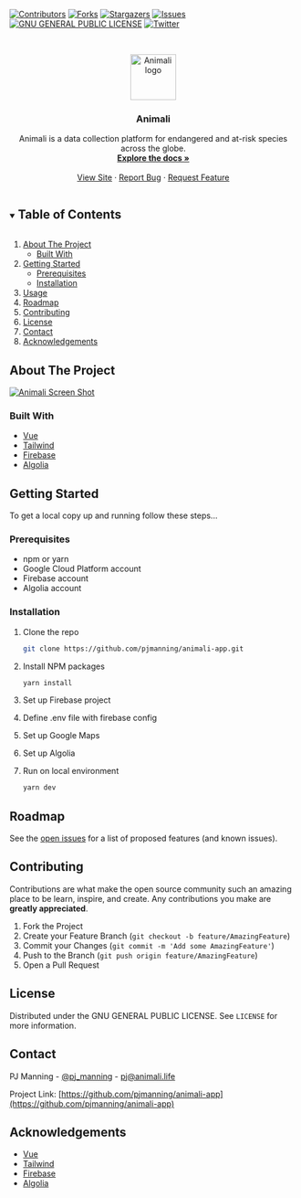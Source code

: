 <!-- PROJECT SHIELDS -->
<!--
*** I'm using markdown "reference style" links for readability.
*** Reference links are enclosed in brackets [ ] instead of parentheses ( ).
*** See the bottom of this document for the declaration of the reference variables
*** for contributors-url, forks-url, etc. This is an optional, concise syntax you may use.
*** https://www.markdownguide.org/basic-syntax/#reference-style-links
-->

[![Contributors][contributors-shield]][contributors-url]
[![Forks][forks-shield]][forks-url]
[![Stargazers][stars-shield]][stars-url]
[![Issues][issues-shield]][issues-url]
[![GNU GENERAL PUBLIC LICENSE][license-shield]][license-url]
[![Twitter][twitter-shield]][twitter-url]

<!-- PROJECT LOGO -->
<br />
<p align="center">
  <a href="https://github.com/pjmanning/animali-app">
    <img src="https://user-images.githubusercontent.com/1847324/157367350-328ef11d-e0ef-4ed0-9bec-3d7610a87af8.png" alt="Animali logo" width="80" height="80">
  </a>

  <h3 align="center">Animali</h3>

  <p align="center">
    Animali is a data collection platform for endangered and at-risk species across the globe.
    <br />
    <a href="https://github.com/pjmanning/animali-app"><strong>Explore the docs »</strong></a>
    <br />
    <br />
    <a href="https://github.com/pjmanning/animali-app">View Site</a>
    ·
    <a href="https://github.com/pjmanning/animali-app/issues">Report Bug</a>
    ·
    <a href="https://github.com/pjmanning/animali-app/issues">Request Feature</a>
  </p>
</p>

<!-- TABLE OF CONTENTS -->
<details open="open">
  <summary><h2 style="display: inline-block">Table of Contents</h2></summary>
  <ol>
    <li>
      <a href="#about-the-project">About The Project</a>
      <ul>
        <li><a href="#built-with">Built With</a></li>
      </ul>
    </li>
    <li>
      <a href="#getting-started">Getting Started</a>
      <ul>
        <li><a href="#prerequisites">Prerequisites</a></li>
        <li><a href="#installation">Installation</a></li>
      </ul>
    </li>
    <li><a href="#usage">Usage</a></li>
    <li><a href="#roadmap">Roadmap</a></li>
    <li><a href="#contributing">Contributing</a></li>
    <li><a href="#license">License</a></li>
    <li><a href="#contact">Contact</a></li>
    <li><a href="#acknowledgements">Acknowledgements</a></li>
  </ol>
</details>

<!-- ABOUT THE PROJECT -->

## About The Project

[![Animali Screen Shot][product-screenshot]](https://animali.life)

### Built With

- [Vue](https://vuejs.org/)
- [Tailwind](https://tailwindcss.com)
- [Firebase](https://firebase.google.com/)
- [Algolia](https://algolia.com/)

<!-- GETTING STARTED -->

## Getting Started

To get a local copy up and running follow these steps...

### Prerequisites

- npm or yarn
- Google Cloud Platform account
- Firebase account
- Algolia account

### Installation

1. Clone the repo
   ```sh
   git clone https://github.com/pjmanning/animali-app.git
   ```
2. Install NPM packages
   ```sh
   yarn install
   ```
3. Set up Firebase project

4. Define .env file with firebase config

5. Set up Google Maps

6. Set up Algolia

7. Run on local environment
   ```sh
   yarn dev
   ```

<!-- USAGE EXAMPLES -->

<!-- ## Usage

_Coming soon..._

Use this space to show useful examples of how a project can be used. Additional screenshots, code examples and demos work well in this space. You may also link to more resources.

_For more examples, please refer to the [Documentation](https://example.com)_ -->

<!-- ROADMAP -->

## Roadmap

See the [open issues](https://github.com/pjmanning/animali-app/issues) for a list of proposed features (and known issues).

<!-- CONTRIBUTING -->

## Contributing

Contributions are what make the open source community such an amazing place to be learn, inspire, and create. Any contributions you make are **greatly appreciated**.

1. Fork the Project
2. Create your Feature Branch (`git checkout -b feature/AmazingFeature`)
3. Commit your Changes (`git commit -m 'Add some AmazingFeature'`)
4. Push to the Branch (`git push origin feature/AmazingFeature`)
5. Open a Pull Request

<!-- LICENSE -->

## License

Distributed under the GNU GENERAL PUBLIC LICENSE. See `LICENSE` for more information.

<!-- CONTACT -->

## Contact

PJ Manning - [@pj_manning](https://twitter.com/pj_manning) - pj@animali.life

Project Link: [https://github.com/pjmanning/animali-app](https://github.com/pjmanning/animali-app)

<!-- ACKNOWLEDGEMENTS -->

## Acknowledgements

- [Vue](https://vuejs.org/)
- [Tailwind](https://tailwindcss.com)
- [Firebase](https://firebase.google.com/)
- [Algolia](https://algolia.com/)

<!-- MARKDOWN LINKS & IMAGES -->
<!-- https://www.markdownguide.org/basic-syntax/#reference-style-links -->

[contributors-shield]: https://img.shields.io/github/contributors/pjmanning/animali-app.svg?style=for-the-badge
[contributors-url]: https://github.com/pjmanning/animali-app/graphs/contributors
[forks-shield]: https://img.shields.io/github/forks/pjmanning/animali-app.svg?style=for-the-badge
[forks-url]: https://github.com/pjmanning/animali-app/network/members
[stars-shield]: https://img.shields.io/github/stars/pjmanning/animali-app.svg?style=for-the-badge
[stars-url]: https://github.com/pjmanning/animali-app/stargazers
[issues-shield]: https://img.shields.io/github/issues/pjmanning/animali-app.svg?style=for-the-badge
[issues-url]: https://github.com/pjmanning/animali-app/issues
[license-shield]: https://img.shields.io/github/license/pjmanning/animali-app.svg?style=for-the-badge
[license-url]: https://github.com/pjmanning/animali-app/blob/master/LICENSE.txt
[linkedin-shield]: https://img.shields.io/badge/-LinkedIn-black.svg?style=for-the-badge&logo=linkedin&colorB=555
[linkedin-url]: https://linkedin.com/in/philmanning1
[twitter-shield]: https://img.shields.io/badge/-Twitter-black.svg?style=for-the-badge&logo=twitter&colorB=555
[twitter-url]: https://twitter.com/pj_manning
[product-screenshot]: https://user-images.githubusercontent.com/1847324/157366656-10b09406-fa4a-4f26-89a5-9aa943b229e7.jpg
